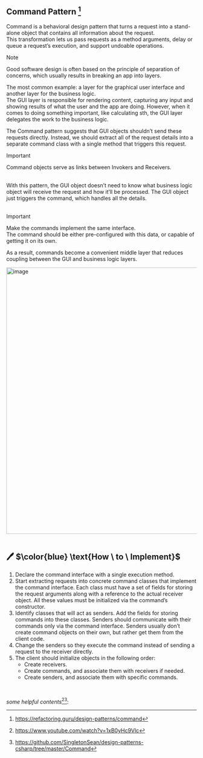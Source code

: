 ## Command Pattern [^1]

Command is a behavioral design pattern that turns a request into a stand-alone object that contains all information about the request.<br />
This transformation lets us pass requests as a method arguments, delay or queue a request’s execution, and support undoable operations.

> [!NOTE]
Good software design is often based on the principle of separation of concerns, which usually results in breaking an app into layers.

The most common example: a layer for the graphical user interface and another layer for the business logic.<br />
The GUI layer is responsible for rendering content, capturing any input and showing results of what the user and the app are doing. 
However, when it comes to doing something important, like calculating sth, the GUI layer delegates the work to the business logic.

The Command pattern suggests that GUI objects shouldn’t send these requests directly. 
Instead, we should extract all of the request details into a separate command class with a single method that triggers this request.

> [!IMPORTANT]
Command objects serve as links between Invokers and Receivers.

<br />
With this pattern, the GUI object doesn’t need to know what business logic object will receive the request and how it’ll be processed.
The GUI object just triggers the command, which handles all the details.
<br /><br />

> [!IMPORTANT]
Make the commands implement the same interface. <br />
The command should be either pre-configured with this data, or capable of getting it on its own.

As a result, commands become a convenient middle layer that reduces coupling between the GUI and business logic layers.

<img width="706" alt="image" src="https://github.com/seyma-cengiz/behavioral-design-patterns/assets/97255015/daa0e7d7-3fca-4970-a9c4-9377e3231736">
<br /> <br />


## 🖊 $\color{blue} \text{How \ to \ Implement}\$
1. Declare the command interface with a single execution method.
2. Start extracting requests into concrete command classes that implement the command interface. Each class must have a set of fields for storing the request arguments along with a reference to the actual receiver object. All these values must be initialized via the command’s constructor.
3. Identify classes that will act as senders. Add the fields for storing commands into these classes. Senders should communicate with their commands only via the command interface. Senders usually don’t create command objects on their own, but rather get them from the client code.
4. Change the senders so they execute the command instead of sending a request to the receiver directly.
5. The client should initialize objects in the following order:
   - Create receivers.
   - Create commands, and associate them with receivers if needed.
   - Create senders, and associate them with specific commands.
<br />

*some helpful contents*[^2][^3]:
    
[^1]: https://refactoring.guru/design-patterns/command
[^2]: https://www.youtube.com/watch?v=1xB0yHc9Vlc
[^3]: https://github.com/SingletonSean/design-patterns-csharp/tree/master/Command

